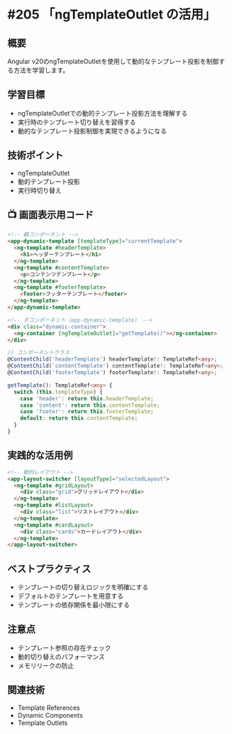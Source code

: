# #205 「ngTemplateOutlet の活用」

## 概要
Angular v20のngTemplateOutletを使用して動的なテンプレート投影を制御する方法を学習します。

## 学習目標
- ngTemplateOutletでの動的テンプレート投影方法を理解する
- 実行時のテンプレート切り替えを習得する
- 動的なテンプレート投影制御を実現できるようになる

## 技術ポイント
- ngTemplateOutlet
- 動的テンプレート投影
- 実行時切り替え

## 📺 画面表示用コード

```html
<!-- 親コンポーネント -->
<app-dynamic-template [templateType]="currentTemplate">
  <ng-template #headerTemplate>
    <h1>ヘッダーテンプレート</h1>
  </ng-template>
  <ng-template #contentTemplate>
    <p>コンテンツテンプレート</p>
  </ng-template>
  <ng-template #footerTemplate>
    <footer>フッターテンプレート</footer>
  </ng-template>
</app-dynamic-template>
```

```html
<!-- 子コンポーネント（app-dynamic-template） -->
<div class="dynamic-container">
  <ng-container [ngTemplateOutlet]="getTemplate()"></ng-container>
</div>
```

```typescript
// コンポーネントクラス
@ContentChild('headerTemplate') headerTemplate!: TemplateRef<any>;
@ContentChild('contentTemplate') contentTemplate!: TemplateRef<any>;
@ContentChild('footerTemplate') footerTemplate!: TemplateRef<any>;

getTemplate(): TemplateRef<any> {
  switch (this.templateType) {
    case 'header': return this.headerTemplate;
    case 'content': return this.contentTemplate;
    case 'footer': return this.footerTemplate;
    default: return this.contentTemplate;
  }
}
```

## 実践的な活用例

```html
<!-- 動的レイアウト -->
<app-layout-switcher [layoutType]="selectedLayout">
  <ng-template #gridLayout>
    <div class="grid">グリッドレイアウト</div>
  </ng-template>
  <ng-template #listLayout>
    <div class="list">リストレイアウト</div>
  </ng-template>
  <ng-template #cardLayout>
    <div class="cards">カードレイアウト</div>
  </ng-template>
</app-layout-switcher>
```

## ベストプラクティス
- テンプレートの切り替えロジックを明確にする
- デフォルトのテンプレートを用意する
- テンプレートの依存関係を最小限にする

## 注意点
- テンプレート参照の存在チェック
- 動的切り替えのパフォーマンス
- メモリリークの防止

## 関連技術
- Template References
- Dynamic Components
- Template Outlets
